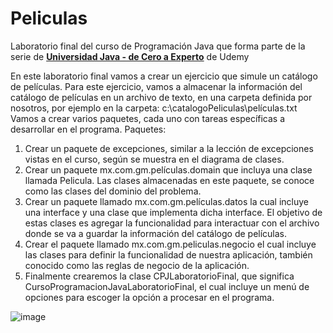 # Peliculas

Laboratorio final del curso de Programación Java que forma parte de la serie de <a href="https://www.udemy.com/course/universidad-java-especialista-en-java-desde-cero-a-master/"><strong>Universidad Java - de Cero a Experto</strong></a> de Udemy

En este laboratorio final vamos a crear un ejercicio que simule un catálogo de películas. Para este 
ejercicio, vamos a almacenar la información del catálogo de películas en un archivo de texto, en una 
carpeta definida por nosotros, por ejemplo en la carpeta: c:\catalogoPeliculas\películas.txt
Vamos a crear varios paquetes, cada uno con tareas específicas a desarrollar en el programa.
Paquetes:
1. Crear un paquete de excepciones, similar a la lección de excepciones vistas en el curso, según se 
muestra en el diagrama de clases.
2. Crear un paquete mx.com.gm.películas.domain que incluya una clase llamada Pelicula. Las clases 
almacenadas en este paquete, se conoce como las clases del dominio del problema.
3. Crear un paquete llamado mx.com.gm.películas.datos la cual incluye una interface y una clase que 
implementa dicha interface. El objetivo de estas clases es agregar la funcionalidad para interactuar 
con el archivo donde se va a guardar la información del catálogo de películas.
4. Crear el paquete llamado mx.com.gm.peliculas.negocio el cual incluye las clases para definir la 
funcionalidad de nuestra aplicación, también conocido como las reglas de negocio de la aplicación.
5. Finalmente crearemos la clase CPJLaboratorioFinal, que significa 
CursoProgramacionJavaLaboratorioFinal, el cual incluye un menú de opciones para escoger la opción 
a procesar en el programa.

![image](https://user-images.githubusercontent.com/95313522/223432442-e9b714ff-4fc2-46ef-98a4-38d7dd70412b.png)
